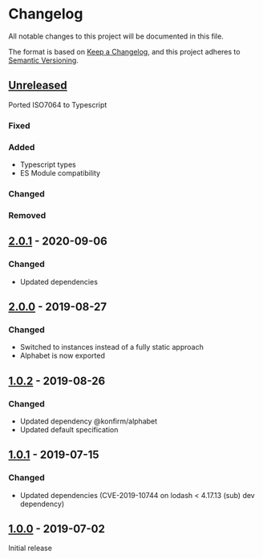 # Changelog

All notable changes to this project will be documented in this file.

The format is based on [Keep a Changelog](https://keepachangelog.com/en/1.0.0/),
and this project adheres to [Semantic Versioning](https://semver.org/spec/v2.0.0.html).

## [Unreleased]

Ported ISO7064 to Typescript

### Fixed
### Added
- Typescript types
- ES Module compatibility

### Changed
### Removed


## [2.0.1] - 2020-09-06

### Changed

- Updated dependencies


## [2.0.0] - 2019-08-27

### Changed

- Switched to instances instead of a fully static approach
- Alphabet is now exported


## [1.0.2] - 2019-08-26

### Changed

- Updated dependency @konfirm/alphabet
- Updated default specification


## [1.0.1] - 2019-07-15

### Changed

- Updated dependencies (CVE-2019-10744 on lodash < 4.17.13 (sub) dev dependency)


## [1.0.0] - 2019-07-02

Initial release

[unreleased]: https://github.com/konfirm/node-iso7064/compare/v2.0.1...HEAD
[2.0.1]: https://github.com/konfirm/node-iso7064/compare/v2.0.0...v2.0.1
[2.0.0]: https://github.com/konfirm/node-iso7064/compare/v1.0.2...v2.0.0
[1.0.2]: https://github.com/konfirm/node-iso7064/compare/v1.0.1...v1.0.2
[1.0.1]: https://github.com/konfirm/node-iso7064/compare/v1.0.0...v1.0.1
[1.0.0]: https://github.com/konfirm/node-iso7064/releases/tag/v1.0.0
